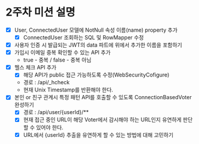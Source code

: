 # 2주차 미션 설명

- [x]  User, ConnectedUser 모델에 NotNull 속성 이름(name) property 추가
    - [x]  ConnectedUser 조회하는 SQL 및 RowMapper 수정
- [x]  사용자 인증 시 발급되는 JWT의 data 파트에 위에서 추가한 이름을 포함하기
- [x]  가입시 이메일 중복 확인할 수 있는 API 추가
    - true - 중복 / false - 중복 아님
- [x]  헬스 체크 API 추가
    - [x]  해당 API가 public 접근 가능하도록 수정(WebSecurityCofigure)
    - 경로 : /api/_hcheck
    - 현재 Unix Timestamp를 반환해야 한다.
- [x]  본인 or 친구 관계시 특정 패턴 API를 호출할 수 있도록 ConnectionBasedVoter 완성하기
    - [x]  경로 : /api/user/{userId}/**
    - [x]  현재 접근 중인 URL이 해당 Voter에서 감시해야 하는 URL인지 유연하게 판단할 수 있어야 한다.
    - [x]  URL에서 {userId} 추출을 유연하게 할 수 있는 방법에 대해 고민하기
